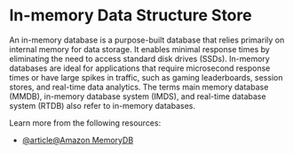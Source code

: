 # In-memory Data Structure Store

An in-memory database is a purpose-built database that relies primarily on internal memory for data storage. It enables minimal response times by eliminating the need to access standard disk drives (SSDs). In-memory databases are ideal for applications that require microsecond response times or have large spikes in traffic, such as gaming leaderboards, session stores, and real-time data analytics. The terms main memory database (MMDB), in-memory database system (IMDS), and real-time database system (RTDB) also refer to in-memory databases.

Learn more from the following resources: 

- [@article@Amazon MemoryDB](https://aws.amazon.com/memorydb/)
